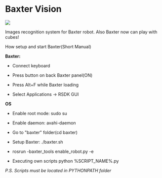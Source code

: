 # Baxter Vision

![](http://iot.do/wp-content/uploads/sites/2/2015/12/77847.jpeg)

Images recognition system for Baxter robot. 
Also Baxter now can play with cubes!

How setup and start Baxter(Short Manual)

**Baxter:**

* Connect keyboard

* Press button on back Baxter panel(ON)

* Press Alt+F while Baxter loading

* Select Applications -> RSDK GUI

**OS**

* Enable root mode: sudo su

* Enable daemon: avahi-daemon

* Go to "baxter" folder(cd baxter)

* Setup Baxter: ./baxter.sh

* rosrun -baxter_tools enable_robot.py -e

* Executing own scripts python %SCRIPT_NAME%.py

_P.S. Scripts must be located in PYTHONPATH folder_

